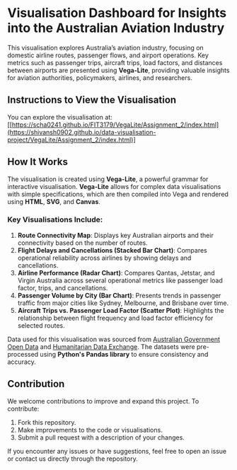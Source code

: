 # Visualisation Dashboard for Insights into the Australian Aviation Industry

This visualisation explores Australia’s aviation industry, focusing on domestic airline routes, passenger flows, and airport operations. Key metrics such as passenger trips, aircraft trips, load factors, and distances between airports are presented using **Vega-Lite**, providing valuable insights for aviation authorities, policymakers, airlines, and researchers.

## Instructions to View the Visualisation

You can explore the visualisation at:  
[[https://scha0241.github.io/FIT3179/VegaLite/Assignment_2/index.html](https://shivansh0902.github.io/data-visualisation-project/VegaLite/Assignment_2/index.html)]

## How It Works

The visualisation is created using **Vega-Lite**, a powerful grammar for interactive visualisation. **Vega-Lite** allows for complex data visualisations with simple specifications, which are then compiled into Vega and rendered using **HTML**, **SVG**, and **Canvas**.

### Key Visualisations Include:
1. **Route Connectivity Map**: Displays key Australian airports and their connectivity based on the number of routes.
2. **Flight Delays and Cancellations (Stacked Bar Chart)**: Compares operational reliability across airlines by showing delays and cancellations.
3. **Airline Performance (Radar Chart)**: Compares Qantas, Jetstar, and Virgin Australia across several operational metrics like passenger load factor, trips, and cancellations.
4. **Passenger Volume by City (Bar Chart)**: Presents trends in passenger traffic from major cities like Sydney, Melbourne, and Brisbane over time.
5. **Aircraft Trips vs. Passenger Load Factor (Scatter Plot)**: Highlights the relationship between flight frequency and load factor efficiency for selected routes.

Data used for this visualisation was sourced from [Australian Government Open Data](https://data.gov.au/) and [Humanitarian Data Exchange](https://data.humdata.org/). The datasets were pre-processed using **Python's Pandas library** to ensure consistency and accuracy.

## Contribution

We welcome contributions to improve and expand this project. To contribute:
1. Fork this repository.
2. Make improvements to the code or visualisations.
3. Submit a pull request with a description of your changes.

If you encounter any issues or have suggestions, feel free to open an issue or contact us directly through the repository.


